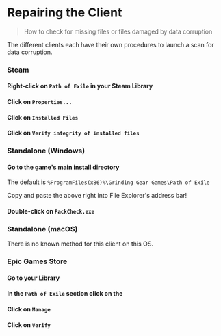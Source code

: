# Repairing the Client

> How to check for missing files or files damaged by data corruption

<note>

The different clients each have their own procedures to launch a scan for data corruption.

</note>

### Steam

<steps level="4">

#### Right-click on `Path of Exile` in your Steam Library

#### Click on `Properties...`

#### Click on `Installed Files`

#### Click on `Verify integrity of installed files`

</steps>

### Standalone (Windows)

<steps level="4">

#### Go to the game's main install directory

The default is `%ProgramFiles(x86)%\Grinding Gear Games\Path of Exile`

<tip>

Copy and paste the above right into File Explorer's address bar!

</tip>

#### Double-click on `PackCheck.exe`

</steps>

### Standalone (macOS)

<caution>

There is no known method for this client on this OS.

</caution>

### Epic Games Store

<steps level="4">

#### Go to your Library

#### In the `Path of Exile` section click on the <icon name="i-lucide-ellipsis"></icon>

#### Click on `Manage`

#### Click on `Verify`

</steps>
